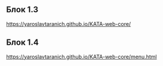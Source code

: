 ## Блок 1.3

https://yaroslavtaranich.github.io/KATA-web-core/

## Блок 1.4

https://yaroslavtaranich.github.io/KATA-web-core/menu.html
